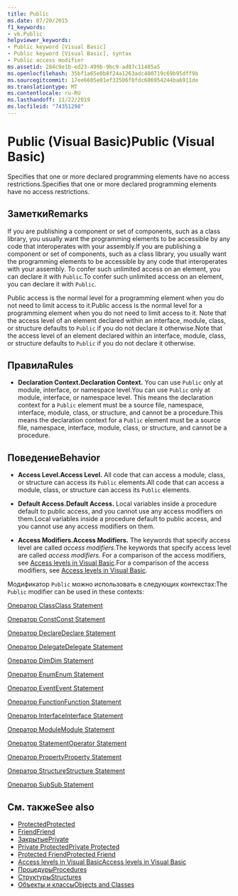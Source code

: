 ```yaml
---
title: Public
ms.date: 07/20/2015
f1_keywords:
- vb.Public
helpviewer_keywords:
- Public keyword [Visual Basic]
- Public keyword [Visual Basic], syntax
- Public access modifier
ms.assetid: 284c9e1b-ed23-499b-9bc9-ad87c11485a5
ms.openlocfilehash: 35bf1a65e0b8f24a1263adc480719c69b95dff9b
ms.sourcegitcommit: 17ee6605e01ef32506f8fdc686954244ba6911de
ms.translationtype: MT
ms.contentlocale: ru-RU
ms.lasthandoff: 11/22/2019
ms.locfileid: "74351298"
---
```

# <a name="public-visual-basic"></a><span data-ttu-id="b100c-102">Public (Visual Basic)</span><span class="sxs-lookup"><span data-stu-id="b100c-102">Public (Visual Basic)</span></span>
<span data-ttu-id="b100c-103">Specifies that one or more declared programming elements have no access restrictions.</span><span class="sxs-lookup"><span data-stu-id="b100c-103">Specifies that one or more declared programming elements have no access restrictions.</span></span>  
  
## <a name="remarks"></a><span data-ttu-id="b100c-104">Заметки</span><span class="sxs-lookup"><span data-stu-id="b100c-104">Remarks</span></span>  
 <span data-ttu-id="b100c-105">If you are publishing a component or set of components, such as a class library, you usually want the programming elements to be accessible by any code that interoperates with your assembly.</span><span class="sxs-lookup"><span data-stu-id="b100c-105">If you are publishing a component or set of components, such as a class library, you usually want the programming elements to be accessible by any code that interoperates with your assembly.</span></span> <span data-ttu-id="b100c-106">To confer such unlimited access on an element, you can declare it with `Public`.</span><span class="sxs-lookup"><span data-stu-id="b100c-106">To confer such unlimited access on an element, you can declare it with `Public`.</span></span>  
  
 <span data-ttu-id="b100c-107">Public access is the normal level for a programming element when you do not need to limit access to it.</span><span class="sxs-lookup"><span data-stu-id="b100c-107">Public access is the normal level for a programming element when you do not need to limit access to it.</span></span> <span data-ttu-id="b100c-108">Note that the access level of an element declared within an interface, module, class, or structure defaults to `Public` if you do not declare it otherwise.</span><span class="sxs-lookup"><span data-stu-id="b100c-108">Note that the access level of an element declared within an interface, module, class, or structure defaults to `Public` if you do not declare it otherwise.</span></span>  
  
## <a name="rules"></a><span data-ttu-id="b100c-109">Правила</span><span class="sxs-lookup"><span data-stu-id="b100c-109">Rules</span></span>  
  
- <span data-ttu-id="b100c-110">**Declaration Context.**</span><span class="sxs-lookup"><span data-stu-id="b100c-110">**Declaration Context.**</span></span> <span data-ttu-id="b100c-111">You can use `Public` only at module, interface, or namespace level.</span><span class="sxs-lookup"><span data-stu-id="b100c-111">You can use `Public` only at module, interface, or namespace level.</span></span> <span data-ttu-id="b100c-112">This means the declaration context for a `Public` element must be a source file, namespace, interface, module, class, or structure, and cannot be a procedure.</span><span class="sxs-lookup"><span data-stu-id="b100c-112">This means the declaration context for a `Public` element must be a source file, namespace, interface, module, class, or structure, and cannot be a procedure.</span></span>  
  
## <a name="behavior"></a><span data-ttu-id="b100c-113">Поведение</span><span class="sxs-lookup"><span data-stu-id="b100c-113">Behavior</span></span>  
  
- <span data-ttu-id="b100c-114">**Access Level.**</span><span class="sxs-lookup"><span data-stu-id="b100c-114">**Access Level.**</span></span> <span data-ttu-id="b100c-115">All code that can access a module, class, or structure can access its `Public` elements.</span><span class="sxs-lookup"><span data-stu-id="b100c-115">All code that can access a module, class, or structure can access its `Public` elements.</span></span>  
  
- <span data-ttu-id="b100c-116">**Default Access.**</span><span class="sxs-lookup"><span data-stu-id="b100c-116">**Default Access.**</span></span> <span data-ttu-id="b100c-117">Local variables inside a procedure default to public access, and you cannot use any access modifiers on them.</span><span class="sxs-lookup"><span data-stu-id="b100c-117">Local variables inside a procedure default to public access, and you cannot use any access modifiers on them.</span></span>  
  
- <span data-ttu-id="b100c-118">**Access Modifiers.**</span><span class="sxs-lookup"><span data-stu-id="b100c-118">**Access Modifiers.**</span></span> <span data-ttu-id="b100c-119">The keywords that specify access level are called *access modifiers*.</span><span class="sxs-lookup"><span data-stu-id="b100c-119">The keywords that specify access level are called *access modifiers*.</span></span> <span data-ttu-id="b100c-120">For a comparison of the access modifiers, see [Access levels in Visual Basic](../../../visual-basic/programming-guide/language-features/declared-elements/access-levels.md).</span><span class="sxs-lookup"><span data-stu-id="b100c-120">For a comparison of the access modifiers, see [Access levels in Visual Basic](../../../visual-basic/programming-guide/language-features/declared-elements/access-levels.md).</span></span>  
  
 <span data-ttu-id="b100c-121">Модификатор `Public` можно использовать в следующих контекстах:</span><span class="sxs-lookup"><span data-stu-id="b100c-121">The `Public` modifier can be used in these contexts:</span></span>  
  
 [<span data-ttu-id="b100c-122">Оператор Class</span><span class="sxs-lookup"><span data-stu-id="b100c-122">Class Statement</span></span>](../../../visual-basic/language-reference/statements/class-statement.md)  
  
 [<span data-ttu-id="b100c-123">Оператор Const</span><span class="sxs-lookup"><span data-stu-id="b100c-123">Const Statement</span></span>](../../../visual-basic/language-reference/statements/const-statement.md)  
  
 [<span data-ttu-id="b100c-124">Оператор Declare</span><span class="sxs-lookup"><span data-stu-id="b100c-124">Declare Statement</span></span>](../../../visual-basic/language-reference/statements/declare-statement.md)  
  
 [<span data-ttu-id="b100c-125">Оператор Delegate</span><span class="sxs-lookup"><span data-stu-id="b100c-125">Delegate Statement</span></span>](../../../visual-basic/language-reference/statements/delegate-statement.md)  
  
 [<span data-ttu-id="b100c-126">Оператор Dim</span><span class="sxs-lookup"><span data-stu-id="b100c-126">Dim Statement</span></span>](../../../visual-basic/language-reference/statements/dim-statement.md)  
  
 [<span data-ttu-id="b100c-127">Оператор Enum</span><span class="sxs-lookup"><span data-stu-id="b100c-127">Enum Statement</span></span>](../../../visual-basic/language-reference/statements/enum-statement.md)  
  
 [<span data-ttu-id="b100c-128">Оператор Event</span><span class="sxs-lookup"><span data-stu-id="b100c-128">Event Statement</span></span>](../../../visual-basic/language-reference/statements/event-statement.md)  
  
 [<span data-ttu-id="b100c-129">Оператор Function</span><span class="sxs-lookup"><span data-stu-id="b100c-129">Function Statement</span></span>](../../../visual-basic/language-reference/statements/function-statement.md)  
  
 [<span data-ttu-id="b100c-130">Оператор Interface</span><span class="sxs-lookup"><span data-stu-id="b100c-130">Interface Statement</span></span>](../../../visual-basic/language-reference/statements/interface-statement.md)  
  
 [<span data-ttu-id="b100c-131">Оператор Module</span><span class="sxs-lookup"><span data-stu-id="b100c-131">Module Statement</span></span>](../../../visual-basic/language-reference/statements/module-statement.md)  
  
 [<span data-ttu-id="b100c-132">Оператор Statement</span><span class="sxs-lookup"><span data-stu-id="b100c-132">Operator Statement</span></span>](../../../visual-basic/language-reference/statements/operator-statement.md)  
  
 [<span data-ttu-id="b100c-133">Оператор Property</span><span class="sxs-lookup"><span data-stu-id="b100c-133">Property Statement</span></span>](../../../visual-basic/language-reference/statements/property-statement.md)  
  
 [<span data-ttu-id="b100c-134">Оператор Structure</span><span class="sxs-lookup"><span data-stu-id="b100c-134">Structure Statement</span></span>](../../../visual-basic/language-reference/statements/structure-statement.md)  
  
 [<span data-ttu-id="b100c-135">Оператор Sub</span><span class="sxs-lookup"><span data-stu-id="b100c-135">Sub Statement</span></span>](../../../visual-basic/language-reference/statements/sub-statement.md)  
  
## <a name="see-also"></a><span data-ttu-id="b100c-136">См. также</span><span class="sxs-lookup"><span data-stu-id="b100c-136">See also</span></span>

- [<span data-ttu-id="b100c-137">Protected</span><span class="sxs-lookup"><span data-stu-id="b100c-137">Protected</span></span>](../../../visual-basic/language-reference/modifiers/protected.md)
- [<span data-ttu-id="b100c-138">Friend</span><span class="sxs-lookup"><span data-stu-id="b100c-138">Friend</span></span>](../../../visual-basic/language-reference/modifiers/friend.md)
- [<span data-ttu-id="b100c-139">Закрытые</span><span class="sxs-lookup"><span data-stu-id="b100c-139">Private</span></span>](../../../visual-basic/language-reference/modifiers/private.md)
- [<span data-ttu-id="b100c-140">Private Protected</span><span class="sxs-lookup"><span data-stu-id="b100c-140">Private Protected</span></span>](private-protected.md)
- [<span data-ttu-id="b100c-141">Protected Friend</span><span class="sxs-lookup"><span data-stu-id="b100c-141">Protected Friend</span></span>](protected-friend.md)
- [<span data-ttu-id="b100c-142">Access levels in Visual Basic</span><span class="sxs-lookup"><span data-stu-id="b100c-142">Access levels in Visual Basic</span></span>](../../../visual-basic/programming-guide/language-features/declared-elements/access-levels.md)
- [<span data-ttu-id="b100c-143">Процедуры</span><span class="sxs-lookup"><span data-stu-id="b100c-143">Procedures</span></span>](../../../visual-basic/programming-guide/language-features/procedures/index.md)
- [<span data-ttu-id="b100c-144">Структуры</span><span class="sxs-lookup"><span data-stu-id="b100c-144">Structures</span></span>](../../../visual-basic/programming-guide/language-features/data-types/structures.md)
- [<span data-ttu-id="b100c-145">Объекты и классы</span><span class="sxs-lookup"><span data-stu-id="b100c-145">Objects and Classes</span></span>](../../../visual-basic/programming-guide/language-features/objects-and-classes/index.md)
